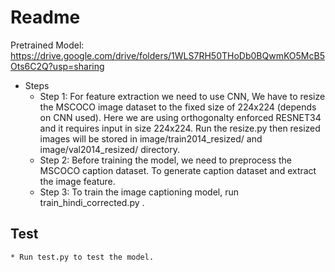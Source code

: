 # Readme 

Pretrained Model:
https://drive.google.com/drive/folders/1WLS7RH50THoDb0BQwmKO5McB5Ots6C2Q?usp=sharing

* Steps 
	* Step 1:  For feature extraction we need to use CNN, We have to resize the MSCOCO image dataset to the fixed size of 224x224 (depends on CNN used). Here we are using orthogonalty enforced RESNET34 and it requires input in size 224x224. Run the resize.py then resized images will be stored in image/train2014_resized/ and image/val2014_resized/ directory.
	* Step 2: Before training the model, we need to preprocess the MSCOCO caption dataset. To generate caption dataset and extract the image feature.
	* Step 3: To train the image captioning model, run train_hindi_corrected.py .
	
## Test

	* Run test.py to test the model.
